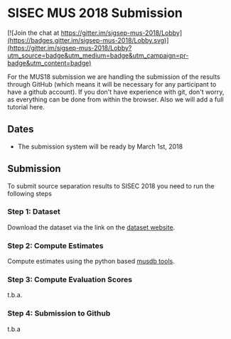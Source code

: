 # SISEC MUS 2018 Submission

[![Join the chat at https://gitter.im/sigsep-mus-2018/Lobby](https://badges.gitter.im/sigsep-mus-2018/Lobby.svg)](https://gitter.im/sigsep-mus-2018/Lobby?utm_source=badge&utm_medium=badge&utm_campaign=pr-badge&utm_content=badge)

For the MUS18 submission we are handling the submission of the results through GitHub (which means it will be necessary for any participant to have a github account). If you don't have experience with git, don't worry, as everything can be done from within the browser. Also we will add a full tutorial here.

## Dates

- The submission system will be ready by March 1st, 2018

## Submission

To submit source separation results to SISEC 2018 you need to run the following steps

### Step 1: Dataset

Download the dataset via the link on the [dataset website](https://sigsep.github.io/musdb).

### Step 2: Compute Estimates

Compute estimates using the python based [musdb tools](https://github.com/sigsep/sigsep-mus-db).

### Step 3: Compute Evaluation Scores

t.b.a.

### Step 4: Submission to Github

t.b.a
